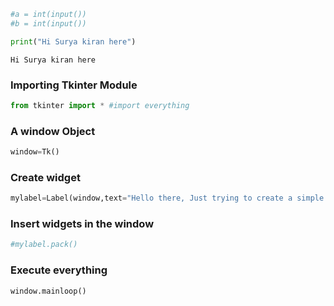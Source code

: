 ```python
#a = int(input())
#b = int(input())

```


```python
print("Hi Surya kiran here")
```

    Hi Surya kiran here
    

### Importing Tkinter Module


```python
from tkinter import * #import everything 
```

### A window Object


```python
window=Tk() 
```

### Create widget


```python
mylabel=Label(window,text="Hello there, Just trying to create a simple GUI",font=("Verdana",20,"bold"),fg="green",bg="lightblue",padx=30,pady=30).pack()
```

### Insert widgets in the window


```python
#mylabel.pack()

```

### Execute everything


```python
window.mainloop()
```


```python

```
